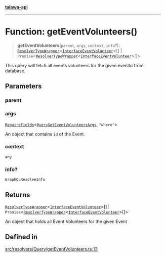 [**talawa-api**](../../../../README.md)

***

# Function: getEventVolunteers()

> **getEventVolunteers**(`parent`, `args`, `context`, `info`?): [`ResolverTypeWrapper`](../../../../types/generatedGraphQLTypes/type-aliases/ResolverTypeWrapper.md)\<[`InterfaceEventVolunteer`](../../../../models/EventVolunteer/interfaces/InterfaceEventVolunteer.md)\>[] \| `Promise`\<[`ResolverTypeWrapper`](../../../../types/generatedGraphQLTypes/type-aliases/ResolverTypeWrapper.md)\<[`InterfaceEventVolunteer`](../../../../models/EventVolunteer/interfaces/InterfaceEventVolunteer.md)\>[]\>

This query will fetch all events volunteers for the given eventId from database.

## Parameters

### parent

### args

[`RequireFields`](../../../../types/generatedGraphQLTypes/type-aliases/RequireFields.md)\<[`QueryGetEventVolunteersArgs`](../../../../types/generatedGraphQLTypes/type-aliases/QueryGetEventVolunteersArgs.md), `"where"`\>

An object that contains `id` of the Event.

### context

`any`

### info?

`GraphQLResolveInfo`

## Returns

[`ResolverTypeWrapper`](../../../../types/generatedGraphQLTypes/type-aliases/ResolverTypeWrapper.md)\<[`InterfaceEventVolunteer`](../../../../models/EventVolunteer/interfaces/InterfaceEventVolunteer.md)\>[] \| `Promise`\<[`ResolverTypeWrapper`](../../../../types/generatedGraphQLTypes/type-aliases/ResolverTypeWrapper.md)\<[`InterfaceEventVolunteer`](../../../../models/EventVolunteer/interfaces/InterfaceEventVolunteer.md)\>[]\>

An object that holds all Event Volunteers for the given Event

## Defined in

[src/resolvers/Query/getEventVolunteers.ts:13](https://github.com/Suyash878/talawa-api/blob/b5a9d8b4a1ea678a3d6f5b710b3721f91a3052fc/src/resolvers/Query/getEventVolunteers.ts#L13)

